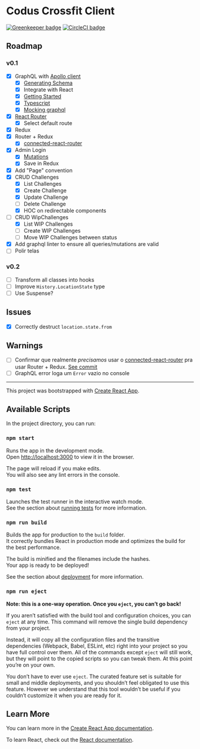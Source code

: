 # Codus Crossfit Client

[![Greenkeeper badge](https://badges.greenkeeper.io/emilianoLeite/codus-crossfit-client.svg)](https://greenkeeper.io/)
[![CircleCI badge](https://circleci.com/gh/emilianoLeite/codus-crossfit-client.svg?style=svg)](https://circleci.com/gh/emilianoLeite/codus-crossfit-client)

## Roadmap

### v0.1

- [X] GraphQL with [Apollo client](https://www.apollographql.com/docs/react/essentials/get-started.html)
  - [X] [Generating Schema](https://www.apollographql.com/docs/graphql-tools/generate-schema.html#example)
  - [X] Integrate with React
  - [X] [Getting Started](https://www.apollographql.com/docs/react/essentials/get-started.html)
  - [X] [Typescript](https://www.apollographql.com/docs/react/recipes/static-typing.html)
  - [X] [Mocking graphql](https://www.apollographql.com/docs/graphql-tools/mocking.html)
- [X] [React Router](https://reacttraining.com/react-router/web/guides/philosophy)
  - [X] Select default route
- [X] Redux
- [x] Router + Redux
  - [X] [connected-react-router](https://github.com/supasate/connected-react-router)
- [X] Admin Login
  - [X] [Mutations](https://www.apollographql.com/docs/react/essentials/mutations.html)
  - [X] Save in Redux
- [X] Add "Page" convention
- [X] CRUD Challenges
  - [X] List Challenges
  - [X] Create Challenge
  - [X] Update Challenge
  - [ ] Delete Challenge
  - [X] HOC on redirectable components
- [ ] CRUD WipChallenges
  - [X] List WIP Challenges
  - [ ] Create WIP Challenges
  - [ ] Move WIP Challenges between status
- [X] Add graphql linter to ensure all queries/mutations are valid
- [ ] Polir telas

### v0.2
- [ ] Transform all classes into hooks
- [ ] Improve `History.LocationState` type
- [ ] Use Suspense?

## Issues

- [X] Correctly destruct `location.state.from`

## Warnings

- [ ] Confirmar que realmente *precisamos* usar o [connected-react-router](https://github.com/supasate/connected-react-router) pra usar Router + Redux. [See commit](https://github.com/emilianoLeite/codus-crossfit-client/commit/a82d81edbba8908387b54b51b080213297913f71)
- [ ] GraphQL error loga um `Error` vazio no console

_______


This project was bootstrapped with [Create React App](https://github.com/facebook/create-react-app).

## Available Scripts

In the project directory, you can run:

### `npm start`

Runs the app in the development mode.<br>
Open [http://localhost:3000](http://localhost:3000) to view it in the browser.

The page will reload if you make edits.<br>
You will also see any lint errors in the console.

### `npm test`

Launches the test runner in the interactive watch mode.<br>
See the section about [running tests](https://facebook.github.io/create-react-app/docs/running-tests) for more information.

### `npm run build`

Builds the app for production to the `build` folder.<br>
It correctly bundles React in production mode and optimizes the build for the best performance.

The build is minified and the filenames include the hashes.<br>
Your app is ready to be deployed!

See the section about [deployment](https://facebook.github.io/create-react-app/docs/deployment) for more information.

### `npm run eject`

**Note: this is a one-way operation. Once you `eject`, you can’t go back!**

If you aren’t satisfied with the build tool and configuration choices, you can `eject` at any time. This command will remove the single build dependency from your project.

Instead, it will copy all the configuration files and the transitive dependencies (Webpack, Babel, ESLint, etc) right into your project so you have full control over them. All of the commands except `eject` will still work, but they will point to the copied scripts so you can tweak them. At this point you’re on your own.

You don’t have to ever use `eject`. The curated feature set is suitable for small and middle deployments, and you shouldn’t feel obligated to use this feature. However we understand that this tool wouldn’t be useful if you couldn’t customize it when you are ready for it.

## Learn More

You can learn more in the [Create React App documentation](https://facebook.github.io/create-react-app/docs/getting-started).

To learn React, check out the [React documentation](https://reactjs.org/).

